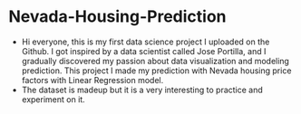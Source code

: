 # Nevada-Housing-Prediction
- Hi everyone, this is my first data science project I uploaded on the Github. I got inspired by a data scientist called Jose Portilla, and I gradually discovered my passion about data visualization and modeling prediction. This project I made my prediction with Nevada housing price factors with Linear Regression model. 
- The dataset is madeup but it is a very interesting to practice and experiment on it.
